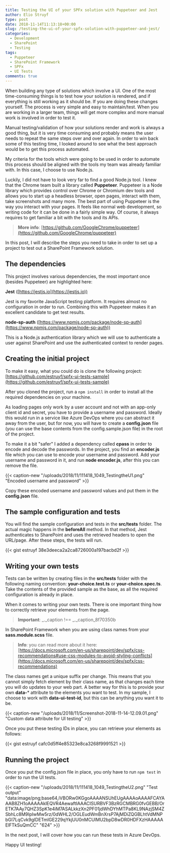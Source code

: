 ```yaml
---
title: Testing the UI of your SPFx solution with Puppeteer and Jest
author: Elio Struyf
type: post
date: 2018-11-14T11:13:18+00:00
slug: /testing-the-ui-of-your-spfx-solution-with-puppeteer-and-jest/
categories:
  - Development
  - SharePoint
  - Testing
tags:
  - Puppeteer
  - SharePoint Framework
  - SPFx
  - UI Tests
comments: true
---
```


When building any type of solutions which involve a UI. One of the most time-consuming things is to test how your solution is rendered, and if everything is still working as it should be. If you are doing these changes yourself. The process is very simple and easy to maintain/test. When you are working in a larger team, things will get more complex and more manual work is involved in order to test it.

Manual testing/validation of how your solutions render and work is always a good thing, but it is very time consuming and probably means the user needs to repeat the same steps over and over again. In order to win back some of this testing time, I looked around to see what the best approach would be to get this process automated.

My criteria for the tools which were going to be used in order to automate this process should be aligned with the tools my team was already familiar with. In this case, I choose to use Node.js.

Luckily, I did not have to look very far to find a good Node.js tool. I knew that the Chrome team built a library called **Puppeteer**. Puppeteer is a Node library which provides control over Chrome or Chromium dev tools and allows you to start up a headless browser, open pages, interact with them, take screenshots and many more. The best part of using Puppeteer is the way you interact with your pages. It feels like normal web development, so writing code for it can be done in a fairly simple way. Of course, it always requires to get familiar a bit with the tools and its APIs.

> **More info**: [https://github.com/GoogleChrome/puppeteer](https://github.com/GoogleChrome/puppeteer)

In this post, I will describe the steps you need to take in order to set up a project to test out a SharePoint Framework solution.

## The dependencies

This project involves various dependencies, the most important once (besides Puppeteer) are highlighted here:

**Jest** ([https://jestjs.io](https://jestjs.io))

Jest is my favorite JavaScript testing platform. It requires almost no configuration in order to run. Combining this with Puppeteer makes it an excellent candidate to get test results.

**node-sp-auth** ([https://www.npmjs.com/package/node-sp-auth](https://www.npmjs.com/package/node-sp-auth))

This is a Node.js authentication library which we will use to authenticate a user against SharePoint and use the authenticated context to render pages.

## Creating the initial project

To make it easy, what you could do is clone the following project: [https://github.com/estruyf/spfx-ui-tests-sample](https://github.com/estruyf/spfx-ui-tests-sample)

After you cloned the project, run a `npm install` in order to install all the required dependencies on your machine.

As loading pages only work by a user account and not with an app-only client id and secret, you have to provide a username and password. Ideally this would run in a service like Azure DevOps where you can abstract it away from the user, but for now, you will have to create a **config.json** file (you can use the base contents from the config.sample.json file) in the root of the project.

To make it a bit "safer" I added a dependency called **cpass** in order to encode and decode the passwords. In the project, you find an **encoder.js** file which you can use to encode your username and password. Add your username and password in it, and run **node encoder.js**, after this you can remove the file.

{{< caption-new "/uploads/2018/11/111418_1049_TestingtheU1.png" "Encoded username and password" >}}

Copy these encoded username and password values and put them in the **config.json** file.

## The sample configuration and tests

You will find the sample configuration and tests in the **src/tests** folder. The actual magic happens in the **beforeAll** method. In that method, Jest authenticates to SharePoint and uses the retrieved headers to open the URL/page. After these steps, the tests will run.

{{< gist estruyf 38e3deeca2a2ca8726000a197bacbd2f >}}

## Writing your own tests

Tests can be written by creating files in the **src/tests** folder with the following naming convention: **your-choice.test.ts** or **your-choice.spec.ts**. Take the contents of the provided sample as the base, as all the required configuration is already in place.

When it comes to writing your own tests. There is one important thing how to correctly retrieve your elements from the page.

> **Important**: _._caption !== _._caption_8f70350b

In SharePoint Framework when you are using class names from your **sass.module.scss** file.

> **Info**: you can read more about it here: [https://docs.microsoft.com/en-us/sharepoint/dev/spfx/css-recommendations#use-css-modules-to-avoid-styling-conflicts](https://docs.microsoft.com/en-us/sharepoint/dev/spfx/css-recommendations)

The class names get a unique suffix per change. This means that you cannot simply fetch element by their class name, as that changes each time you will do updates to your web part. A better way for this is to provide your own **data-*** attribute to the elements you want to test. In my sample, I choose to work with **data-ui-test-id**, but this can be anything you want it to be.

{{< caption-new "/uploads/2018/11/Screenshot-2018-11-14-12.09.01.png" "Custom data attribute for UI testing" >}}

Once you put these testing IDs in place, you can retrieve your elements as follows:

{{< gist estruyf cafc0d5ff4e85323e8ca3268f9991521 >}}

## Running the project

Once you put the config.json file in place, you only have to run `npm test` in order to run the UI tests.

{{< caption-new "/uploads/2018/11/111418_1049_TestingtheU2.png" "Test output"  "data:image/png;base64,iVBORw0KGgoAAAANSUhEUgAAAAoAAAAFCAYAAAB8ZH1oAAAAAklEQVR4AewaftIAAACISURBVF3BzRGCMBRG0fvGEBB/OrETK7AAy7QHZ3SpK1e4iM7ASALkkzXn2PF01jdWhDYhMTPa8KL9NAzjSM4ZSbhLc8M9IpIwMw5rz/0dWHL2/OGLEudWmBnXrsP7AjMDiZQGBLhtVdMNPbGI7LqCvk9gIDETmIGE229qYkjUU0nMCUlMU2bpD8wDR0HDFXzHAAAAAElFTkSuQmCC" "624" >}}

In the next post, I will cover how you can run these tests in Azure DevOps.

Happy UI testing!